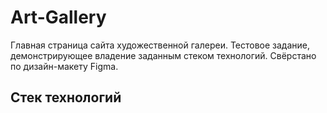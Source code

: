 # Art-Gallery
Главная страница сайта художественной галереи. Тестовое задание, демонстрирующее владение заданным стеком технологий. Свёрстано по дизайн-макету Figma.
## Стек технологий
